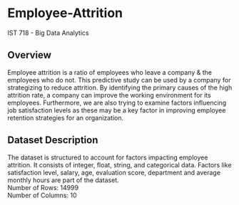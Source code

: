# Employee-Attrition
IST 718 - Big Data Analytics
## Overview
Employee attrition is a ratio of employees who leave a company & the employees who do not. This predictive study can be used by a company for strategizing to reduce attrition. By identifying the primary causes of the high attrition rate, a company can improve the working environment for its employees. Furthermore, we are also trying to examine factors influencing job satisfaction levels as these may be a key factor in improving employee retention strategies for an organization.
## Dataset Description
The dataset is structured to account for factors impacting employee attrition. It consists of integer, float, string, and categorical data. Factors like satisfaction level, salary, age, evaluation score, department and average monthly hours are part of the dataset. <br>
Number of Rows:	14999 <br>
Number of Columns:	10
